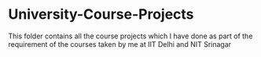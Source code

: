 # University-Course-Projects
This folder contains all the course projects which I have done as part of the requirement of the courses taken by me at IIT Delhi and NIT Srinagar 

